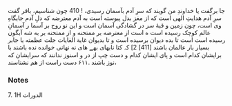 جا برگفت یا خداوندِ من گویند که سرِ آدم بآسمان رسیدی، ! 410 چون شناسیم، باقر گفت سرِ آدم هدایتِ الهی است که از مغز بدل پیوسته است به آدم معترضه که دلِ آدم جایگاهِ وی است، چون زمین و قبۀ سر در گشادگی آسمان است و این نو روح بر آسما ر آسمانِ عالم کوچک رسیده است ه است از معترضه بر ممتحنه و از ممتحنه بر به شه آبگون رسیده است است تا بده دیوان برسیده است و تا بدیوان غاية الغايات جلت عظمته یا جابر بسیار بار عالمان باشند [411] 2] کہ کتا نابهای بھے های نه نهانی خوانده نده باشند با برایشان کدام است و پای ایشان کدام و دست چپ از در و اسنوز ندانند که سرایشان که نوز باشند .۶۱۱ دست راست از هم نشناسند،

### Notes

7. 1H الدورات